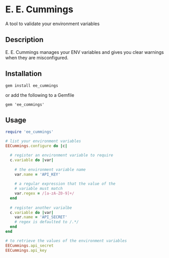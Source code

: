 E. E. Cummings
==========

A tool to validate your environment variables

## Description

E. E. Cummings manages your ENV variables and gives you clear warnings when they are misconfigured.

## Installation

```
gem install ee_cummings
```
or add the following to a Gemfile
```
gem 'ee_commings'
```

## Usage

```ruby
require 'ee_cummings'

# list your environment variables
EECummings.configure do |c|

  # register an environment variable to require
  c.variable do |var|
  
    # the environment variable name
    var.name = 'API_KEY'
    
    # a regular expression that the value of the
    # variable must match
    var.regex = /[a-zA-Z0-9]+/
  end
  
  # register another varialbe
  c.variable do |var|
    var.name = 'API_SECRET'
    # regex is defaulted to /.*/
  end
end

# to retrieve the values of the environment variables
EECummings.api_secret
EECummings.api_key
```
